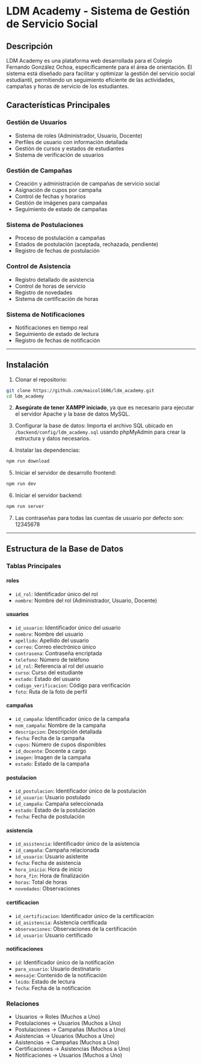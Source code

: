 # LDM Academy - Sistema de Gestión de Servicio Social

## Descripción

LDM Academy es una plataforma web desarrollada para el Colegio Fernando González Ochoa, específicamente para el área de orientación. El sistema está diseñado para facilitar y optimizar la gestión del servicio social estudiantil, permitiendo un seguimiento eficiente de las actividades, campañas y horas de servicio de los estudiantes.

## Características Principales

### Gestión de Usuarios

-   Sistema de roles (Administrador, Usuario, Docente)
-   Perfiles de usuario con información detallada
-   Gestión de cursos y estados de estudiantes
-   Sistema de verificación de usuarios

### Gestión de Campañas

-   Creación y administración de campañas de servicio social
-   Asignación de cupos por campaña
-   Control de fechas y horarios
-   Gestión de imágenes para campañas
-   Seguimiento de estado de campañas

### Sistema de Postulaciones

-   Proceso de postulación a campañas
-   Estados de postulación (aceptada, rechazada, pendiente)
-   Registro de fechas de postulación

### Control de Asistencia

-   Registro detallado de asistencia
-   Control de horas de servicio
-   Registro de novedades
-   Sistema de certificación de horas

### Sistema de Notificaciones

-   Notificaciones en tiempo real
-   Seguimiento de estado de lectura
-   Registro de fechas de notificación

---

## Instalación

1. Clonar el repositorio:

```bash
git clone https://github.com/maicol1606/ldm_academy.git
cd ldm_academy
```

2. **Asegúrate de tener XAMPP iniciado**, ya que es necesario para ejecutar el servidor Apache y la base de datos MySQL.

3. Configurar la base de datos:
   Importa el archivo SQL ubicado en `/backend/config/ldm_academy.sql` usando phpMyAdmin para crear la estructura y datos necesarios.

4. Instalar las dependencias:

```bash
npm run download
```

5. Iniciar el servidor de desarrollo frontend:

```bash
npm run dev
```

6. Iniciar el servidor backend:

```bash
npm run server
```

7. Las contraseñas para todas las cuentas de usuario por defecto son: 12345678

---

## Estructura de la Base de Datos

### Tablas Principales

#### roles

-   `id_rol`: Identificador único del rol
-   `nombre`: Nombre del rol (Administrador, Usuario, Docente)

#### usuarios

-   `id_usuario`: Identificador único del usuario
-   `nombre`: Nombre del usuario
-   `apellido`: Apellido del usuario
-   `correo`: Correo electrónico único
-   `contrasena`: Contraseña encriptada
-   `telefono`: Número de teléfono
-   `id_rol`: Referencia al rol del usuario
-   `curso`: Curso del estudiante
-   `estado`: Estado del usuario
-   `codigo_verificacion`: Código para verificación
-   `foto`: Ruta de la foto de perfil

#### campañas

-   `id_campaña`: Identificador único de la campaña
-   `nom_campaña`: Nombre de la campaña
-   `descripcion`: Descripción detallada
-   `fecha`: Fecha de la campaña
-   `cupos`: Número de cupos disponibles
-   `id_docente`: Docente a cargo
-   `imagen`: Imagen de la campaña
-   `estado`: Estado de la campaña

#### postulacion

-   `id_postulacion`: Identificador único de la postulación
-   `id_usuario`: Usuario postulado
-   `id_campaña`: Campaña seleccionada
-   `estado`: Estado de la postulación
-   `fecha`: Fecha de postulación

#### asistencia

-   `id_asistencia`: Identificador único de la asistencia
-   `id_campaña`: Campaña relacionada
-   `id_usuario`: Usuario asistente
-   `fecha`: Fecha de asistencia
-   `hora_inicio`: Hora de inicio
-   `hora_fin`: Hora de finalización
-   `horas`: Total de horas
-   `novedades`: Observaciones

#### certificacion

-   `id_certificacion`: Identificador único de la certificación
-   `id_asistencia`: Asistencia certificada
-   `observaciones`: Observaciones de la certificación
-   `id_usuario`: Usuario certificado

#### notificaciones

-   `id`: Identificador único de la notificación
-   `para_usuario`: Usuario destinatario
-   `mensaje`: Contenido de la notificación
-   `leido`: Estado de lectura
-   `fecha`: Fecha de la notificación

### Relaciones

-   Usuarios → Roles (Muchos a Uno)
-   Postulaciones → Usuarios (Muchos a Uno)
-   Postulaciones → Campañas (Muchos a Uno)
-   Asistencias → Usuarios (Muchos a Uno)
-   Asistencias → Campañas (Muchos a Uno)
-   Certificaciones → Asistencias (Muchos a Uno)
-   Notificaciones → Usuarios (Muchos a Uno)
